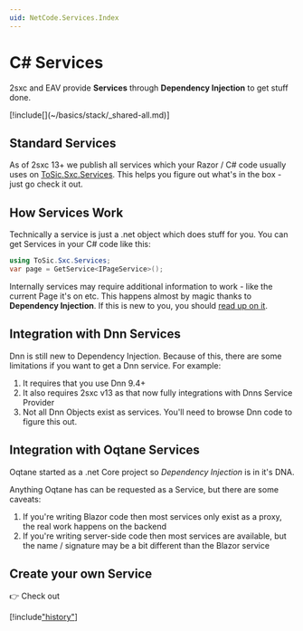 ```yaml
---
uid: NetCode.Services.Index
---
```


# C# Services

2sxc and EAV provide **Services** through **Dependency Injection** to get stuff done. 

<div class="context-box-process" width="100%">
  [!include[](~/basics/stack/_shared-all.md)]
  <style>.context-box-process .process-cs { visibility: visible; } </style>
</div>

## Standard Services

As of 2sxc 13+ we publish all services which your Razor / C# code usually uses on [ToSic.Sxc.Services](xref:ToSic.Sxc.Services).
This helps you figure out what's in the box - just go check it out. 

## How Services Work

Technically a service is just a .net object which does stuff for you. 
You can get Services in your C# code like this:

```csharp
using ToSic.Sxc.Services;
var page = GetService<IPageService>();
```

Internally services may require additional information to work - like the current Page it's on etc. 
This happens almost by magic thanks to **Dependency Injection**. 
If this is new to you, you should [read up on it](xref:NetCode.DependencyInjection.Index).

## Integration with Dnn Services

Dnn is still new to Dependency Injection. 
Because of this, there are some limitations if you want to get a Dnn service. For example:

1. It requires that you use Dnn 9.4+
1. It also requires 2sxc v13 as that now fully integrations with Dnns Service Provider
1. Not all Dnn Objects exist as services. You'll need to browse Dnn code to figure this out. 


## Integration with Oqtane Services

Oqtane started as a .net Core project so _Dependency Injection_ is in it's DNA. 

Anything Oqtane has can be requested as a Service, but there are some caveats:

1. If you're writing Blazor code then most services only exist as a proxy, the real work happens on the backend
1. If you're writing server-side code then most services are available, but the name / signature may be a bit different than the Blazor service

## Create your own Service

👉 Check out [](xref:NetCode.Services.Index)

[!include["history"](_history.md)]